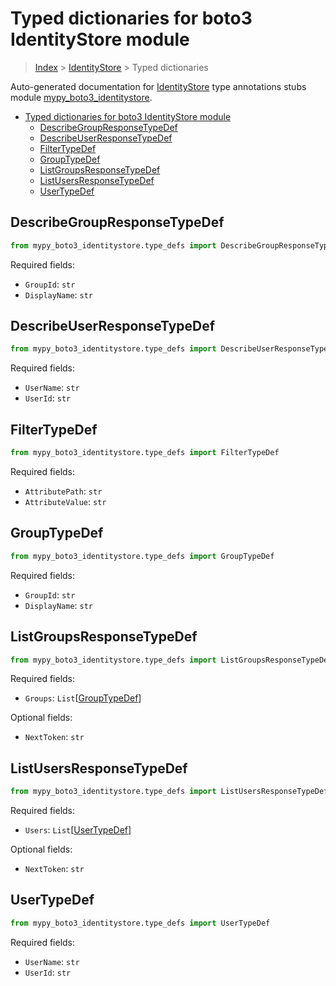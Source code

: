 # Typed dictionaries for boto3 IdentityStore module

> [Index](..) > [IdentityStore](.) > Typed dictionaries

Auto-generated documentation for
[IdentityStore](https://boto3.amazonaws.com/v1/documentation/api/1.17.78/reference/services/identitystore.html#IdentityStore)
type annotations stubs module
[mypy_boto3_identitystore](https://pypi.org/project/mypy-boto3-identitystore/).

- [Typed dictionaries for boto3 IdentityStore module](#typed-dictionaries-for-boto3-identitystore-module)
  - [DescribeGroupResponseTypeDef](#describegroupresponsetypedef)
  - [DescribeUserResponseTypeDef](#describeuserresponsetypedef)
  - [FilterTypeDef](#filtertypedef)
  - [GroupTypeDef](#grouptypedef)
  - [ListGroupsResponseTypeDef](#listgroupsresponsetypedef)
  - [ListUsersResponseTypeDef](#listusersresponsetypedef)
  - [UserTypeDef](#usertypedef)

## DescribeGroupResponseTypeDef

```python
from mypy_boto3_identitystore.type_defs import DescribeGroupResponseTypeDef
```

Required fields:

- `GroupId`: `str`
- `DisplayName`: `str`

## DescribeUserResponseTypeDef

```python
from mypy_boto3_identitystore.type_defs import DescribeUserResponseTypeDef
```

Required fields:

- `UserName`: `str`
- `UserId`: `str`

## FilterTypeDef

```python
from mypy_boto3_identitystore.type_defs import FilterTypeDef
```

Required fields:

- `AttributePath`: `str`
- `AttributeValue`: `str`

## GroupTypeDef

```python
from mypy_boto3_identitystore.type_defs import GroupTypeDef
```

Required fields:

- `GroupId`: `str`
- `DisplayName`: `str`

## ListGroupsResponseTypeDef

```python
from mypy_boto3_identitystore.type_defs import ListGroupsResponseTypeDef
```

Required fields:

- `Groups`: `List`\[[GroupTypeDef](./type_defs.md#grouptypedef)\]

Optional fields:

- `NextToken`: `str`

## ListUsersResponseTypeDef

```python
from mypy_boto3_identitystore.type_defs import ListUsersResponseTypeDef
```

Required fields:

- `Users`: `List`\[[UserTypeDef](./type_defs.md#usertypedef)\]

Optional fields:

- `NextToken`: `str`

## UserTypeDef

```python
from mypy_boto3_identitystore.type_defs import UserTypeDef
```

Required fields:

- `UserName`: `str`
- `UserId`: `str`
